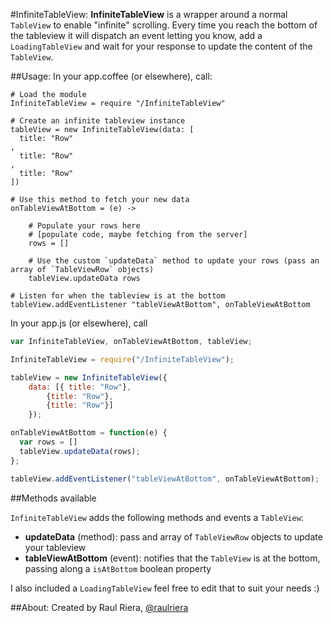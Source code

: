 #InfiniteTableView:
**InfiniteTableView** is a wrapper around a normal `TableView` to enable "infinite" scrolling. Every time you reach the bottom of the tableview it will dispatch an event letting you know, add a `LoadingTableView` and wait for your response to update the content of the `TableView`. 

##Usage:
In your app.coffee (or elsewhere), call:

```coffeecript
# Load the module
InfiniteTableView = require "/InfiniteTableView"

# Create an infinite tableview instance
tableView = new InfiniteTableView(data: [
  title: "Row"
,
  title: "Row"
,
  title: "Row"
])

# Use this method to fetch your new data
onTableViewAtBottom = (e) ->
	
	# Populate your rows here 
	# [populate code, maybe fetching from the server]
	rows = []
	
	# Use the custom `updateData` method to update your rows (pass an array of `TableViewRow` objects)
	tableView.updateData rows

# Listen for when the tableview is at the bottom
tableView.addEventListener "tableViewAtBottom", onTableViewAtBottom
```

In your app.js (or elsewhere), call
```javascript
var InfiniteTableView, onTableViewAtBottom, tableView;

InfiniteTableView = require("/InfiniteTableView");

tableView = new InfiniteTableView({
    data: [{ title: "Row"},
        {title: "Row"},
        {title: "Row"}]
    });

onTableViewAtBottom = function(e) {
  var rows = []
  tableView.updateData(rows);
};

tableView.addEventListener("tableViewAtBottom", onTableViewAtBottom);
```

##Methods available

`InfiniteTableView` adds the following methods and events a `TableView`:

* **updateData** (method): pass and array of `TableViewRow` objects to update your tableview
* **tableViewAtBottom** (event): notifies that the `TableView` is at the bottom, passing along a `isAtBottom` boolean property

I also included a `LoadingTableView` feel free to edit that to suit your needs :)

##About:
Created by Raul Riera, [@raulriera](http://twitter.com/raulriera)  

